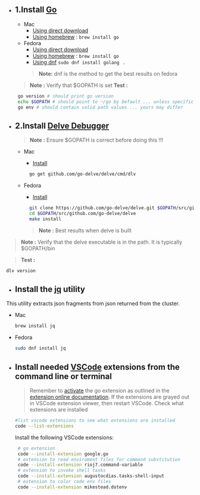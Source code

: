 - ## 1.Install [Go](https://golang.org/doc/)
  - Mac
    - [Using direct download](https://golang.org/doc/install)
    - [Using homebrew](https://docs.brew.sh) : ``` brew install go ```
  - Fedora
    - [Using direct download](https://golang.org/doc/install)
    - [Using homebrew](https://docs.brew.sh/Homebrew-on-Linux) : ``` brew install go ```
    - [Using dnf](https://developer.fedoraproject.org/tech/languages/go/go-installation.h) ``` sudo dnf install golang  ``` . 
    > **Note:** dnf is the method to get the best results on fedora
  > **Note :** Verify that $GOPATH is set
  > **Test :** 
  ```sh
   go version # should print go version
   echo $GOPATH # should point to ~/go by befault ... unless specifically set otherwise
   go env # should contain valid path values ... yours may differ 
   ```

- ## 2.Install [Delve Debugger](https://github.com/go-delve/delve)
  > **Note :** Ensure $GOPATH is correct before doing this !!!
  - Mac
    - [Install](https://github.com/go-delve/delve/blob/master/Documentation/installation/osx/install.md)
    ```sh
      go get github.com/go-delve/delve/cmd/dlv
    ```
    
  - Fedora
    - [Install](https://github.com/go-delve/delve/blob/master/Documentation/installation/linux/install.md)
    ```sh
      git clone https://github.com/go-delve/delve.git $GOPATH/src/github.com/go-delve/delve
      cd $GOPATH/src/github.com/go-delve/delve
      make install
    ```
    > **Note :** Best results when delve is built


>**Note :** Verify that the delve executable is in the path. It is typically $GOPATH/bin

>**Test :** 
```sh
dlv version
```

- ## Install the [jq](https://stedolan.github.io/jq/download/) utility 
This utility extracts json fragments from json returned from the cluster.
  - Mac
    ```sh
    brew install jq
    ```
  - Fedora
    ```sh
    sudo dnf install jq
    ```

- ## Install needed [VSCode](https://code.visualstudio.com/docs/editor/command-line) extensions from the command line or terminal
  > Remember to [activate](https://github.com/golang/vscode-go/blob/master/docs/commands.md#go-installupdate-tools) the go extension as outlined in the [extension online documentation](https://marketplace.visualstudio.com/items?itemName=golang.Go). If the extensions are grayed out in VSCode extension viewer, then restart VSCode.
  Check what extensions are installed
  ```sh
  #list vscode extensions to see what extensions are installed
  code --list-extensions
  ```
  Install the following VSCode extensions:
  ```sh
   # go extension
   code --install-extension google.go 
   # extension to read enviroment files for command substitution
   code --install-extension rioj7.command-variable
   # extension to invoke shell tasks
   code --install-extension augustocdias.tasks-shell-input
   # extension to color code env files
   code --install-extension mikestead.dotenv

  ```